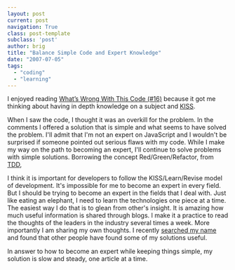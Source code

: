 ```yaml
---
layout: post
current: post
navigation: True
class: post-template
subclass: 'post'
author: brig
title: "Balance Simple Code and Expert Knowledge"
date: "2007-07-05"
tags: 
  - "coding"
  - "learning"
---
```


I enjoyed reading [What’s Wrong With This Code (#16)](http://odetocode.com/Blogs/scott/archive/2007/07/02/11050.aspx) because it got me thinking about having in depth knowledge on a subject and [KISS](http://en.wikipedia.org/wiki/KISS_principle). 

When I saw the code, I thought it was an overkill for the problem. In the comments I offered a solution that is simple and what seems to have solved the problem. I'll admit that I'm not an expert on JavaScript and I wouldn't be surprised if someone pointed out serious flaws with my code. While I make my way on the path to becoming an expert, I'll continue to solve problems with simple solutions. Borrowing the concept Red/Green/Refactor, from [TDD](http://en.wikipedia.org/wiki/Test-driven_development), 

I think it is important for developers to follow the KISS/Learn/Revise model of development. It's impossible for me to become an expert in every field. But I should be trying to become an expert in the fields that I deal with. Just like eating an elephant, I need to learn the technologies one piece at a time. The easiest way I do that is to glean from other's insight. It is amazing how much useful information is shared through blogs. I make it a practice to read the thoughts of the leaders in the industry several times a week. More importantly I am sharing my own thoughts. I recently [searched my name](http://www.google.com/search?hl=en&q=Brig+Lamoreaux) and found that other people have found some of my solutions useful.

In answer to how to become an expert while keeping things simple, my solution is slow and steady, one article at a time.
